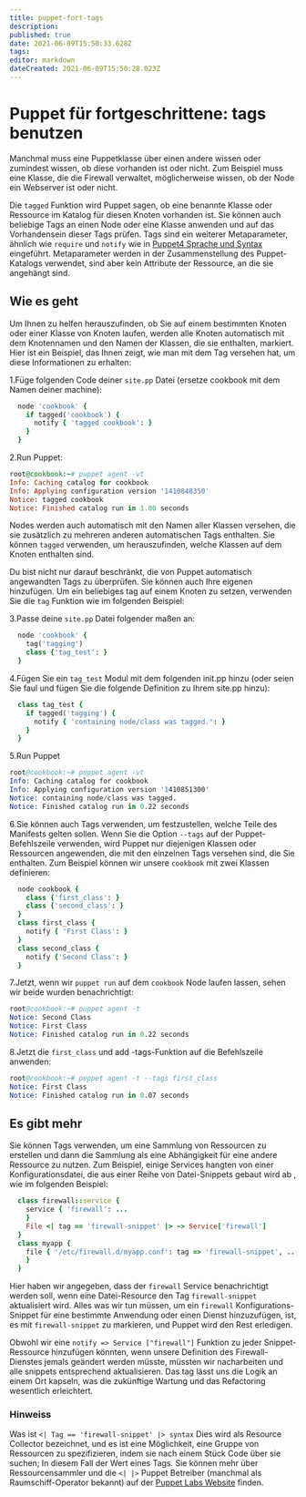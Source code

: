 ```yaml
---
title: puppet-fort-tags
description: 
published: true
date: 2021-06-09T15:50:33.628Z
tags: 
editor: markdown
dateCreated: 2021-06-09T15:50:28.023Z
---
```


# Puppet für fortgeschrittene: tags benutzen

Manchmal muss eine Puppetklasse über einen andere wissen oder zumindest wissen, ob diese vorhanden ist oder nicht. Zum Beispiel muss eine Klasse, die die Firewall verwaltet, möglicherweise wissen, ob der Node ein Webserver ist oder nicht.

Die `tagged` Funktion wird Puppet sagen, ob eine benannte Klasse oder Ressource im Katalog für diesen Knoten vorhanden ist.
Sie können auch beliebige Tags an einen Node oder eine Klasse anwenden und auf das Vorhandensein dieser Tags prüfen.
Tags sind ein weiterer Metaparameter, ähnlich wie `require` und  `notify` wie in [Puppet4 Sprache und Syntax](../puppet4-basics) eingeführt. Metaparameter werden in der Zusammenstellung des Puppet-Katalogs verwendet, sind aber kein Attribute der Ressource, an die sie angehängt sind.

## Wie es geht

Um Ihnen zu helfen herauszufinden, ob Sie auf einem bestimmten Knoten oder einer Klasse von Knoten laufen, werden alle Knoten automatisch mit dem Knotennamen und den Namen der Klassen, die sie enthalten, markiert. Hier ist ein Beispiel, das Ihnen zeigt, wie man mit dem Tag versehen hat, um diese Informationen zu erhalten:

1.Füge folgenden Code deiner `site.pp` Datei (ersetze cookbook mit dem Namen deiner machine):

```ruby
  node 'cookbook' {
    if tagged('cookbook') {
      notify { 'tagged cookbook': }
    }
  }
```

2.Run Puppet:

```ruby
root@cookbook:~# puppet agent -vt
Info: Caching catalog for cookbook
Info: Applying configuration version '1410848350'
Notice: tagged cookbook
Notice: Finished catalog run in 1.00 seconds
```

Nodes werden auch automatisch mit den Namen aller Klassen versehen, die sie zusätzlich zu mehreren anderen automatischen Tags enthalten.
Sie können `tagged` verwenden, um herauszufinden, welche Klassen auf dem Knoten enthalten sind.

Du bist nicht nur darauf beschränkt, die von Puppet automatisch angewandten Tags zu überprüfen. Sie können auch Ihre eigenen hinzufügen. Um ein beliebiges tag auf einem Knoten zu setzen, verwenden Sie die `tag` Funktion wie im folgenden Beispiel:

3.Passe deine `site.pp` Datei folgender maßen an:

```ruby
  node 'cookbook' {
    tag('tagging')
    class {'tag_test': }
  }
```

4.Fügen Sie ein `tag_test` Modul mit dem folgenden init.pp hinzu (oder seien Sie faul und fügen Sie die folgende Definition zu Ihrem site.pp hinzu):

```ruby
  class tag_test {
    if tagged('tagging') {
      notify { 'containing node/class was tagged.': }
    }
  }
```

5.Run Puppet

```s
root@cookbook:~# puppet agent -vt
Info: Caching catalog for cookbook
Info: Applying configuration version '1410851300'
Notice: containing node/class was tagged.
Notice: Finished catalog run in 0.22 seconds
```

6.Sie können auch Tags verwenden, um festzustellen, welche Teile des Manifests gelten sollen.
Wenn Sie die Option `--tags` auf der Puppet-Befehlszeile verwenden, wird Puppet nur diejenigen Klassen oder Ressourcen angewenden, die mit den einzelnen Tags versehen sind, die Sie enthalten. Zum Beispiel können wir unsere `cookbook` mit zwei Klassen definieren:

```ruby
  node cookbook {
    class {'first_class': }
    class {'second_class': }
  }
  class first_class {
    notify { 'First Class': }
  }
  class second_class {
    notify {'Second Class': }
  }
```

7.Jetzt, wenn wir `puppet run` auf dem `cookbook` Node laufen lassen, sehen wir beide wurden benachrichtigt:

```s
root@cookbook:~# puppet agent -t
Notice: Second Class
Notice: First Class
Notice: Finished catalog run in 0.22 seconds
```

8.Jetzt die `first_class` und add -tags-Funktion auf die Befehlszeile anwenden:

```s
root@cookbook:~# puppet agent -t --tags first_class
Notice: First Class
Notice: Finished catalog run in 0.07 seconds
```

## Es gibt mehr

Sie können Tags verwenden, um eine Sammlung von Ressourcen zu erstellen und dann die Sammlung als eine Abhängigkeit für eine andere Ressource zu nutzen.
Zum Beispiel, einige Services hangten von einer Konfigurationsdatei, die aus einer Reihe von Datei-Snippets gebaut wird ab , wie im folgenden Beispiel:

```ruby
  class firewall::service {
    service { 'firewall': ...
    }
    File <| tag == 'firewall-snippet' |> ~> Service['firewall']
  }
  class myapp {
    file { '/etc/firewall.d/myapp.conf': tag => 'firewall-snippet', ...
    }
  }
```

Hier haben wir angegeben, dass der `firewall` Service benachrichtigt werden soll, wenn eine Datei-Resource den Tag `firewall-snippet` aktualisiert wird.
Alles was wir tun müssen, um ein `firewall` Konfigurations-Snippet für eine bestimmte Anwendung oder einen Dienst hinzuzufügen, ist, es mit `firewall-snippet` zu markieren, und Puppet wird den Rest erledigen.

Obwohl wir eine `notify => Service ["firewall"]` Funktion zu jeder Snippet-Ressource hinzufügen könnten, wenn unsere Definition des Firewall-Dienstes jemals geändert werden müsste, müssten wir nacharbeiten und alle snippets entsprechend aktualisieren. Das tag lässt uns die Logik an einem Ort kapseln, was die zukünftige Wartung und das Refactoring wesentlich erleichtert.

### Hinweiss

Was ist `<| Tag == 'firewall-snippet' |> syntax` Dies wird als Resource Collector bezeichnet, und es ist eine Möglichkeit, eine Gruppe von Ressourcen zu spezifizieren, indem sie nach einem Stück Code über sie suchen; In diesem Fall der Wert eines Tags.
Sie können mehr über Ressourcensammler und die `<| |>` Puppet Betreiber (manchmal als Raumschiff-Operator bekannt) auf der [Puppet Labs Website](http://docs.puppetlabs.com/puppet/3/reference/lang_collectors.html) finden.